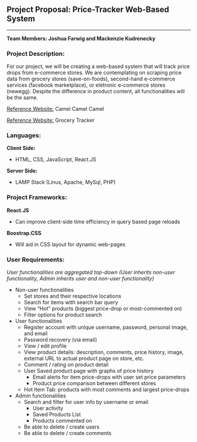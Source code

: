 ## Project Proposal: Price-Tracker Web-Based System

---

**Team Members: Joshua Farwig and Mackenzie Kudrenecky**  

### Project Description:

For our project, we will be creating a web-based system that will track price drops from e-commerce stores. We are contemplating on scraping price data from grocery stores (save-on-foods), second-hand e-commerce services (facebook marketplace), or eletronic e-commerce stores (newegg). Despite the difference in product content, all functionalities will be the same.  

[Reference Website:](https://camelcamelcamel.com) Camel Camel Camel

[Reference Website:](https://grocerytracker.ca) Grocery Tracker

### Languages:

**Client Side:**  

- HTML, CSS, JavaScript, React.JS

**Server Side:** 

- LAMP Stack (Linus, Apache, MySql, PHP)

### Project Frameworks:

**React.JS**

- Can improve client-side time efficiency in query based page reloads

**Boostrap.CSS**

- Will aid in CSS layout for dynamic web-pages

### User Requirements:

*User functionalities are aggregated top-down (User inherits non-user functionality, Admin inherits user and non-user functionality)*

- Non-user functionalities
    - Set stores and their respective locations
    - Search for items with search bar query
    - View “Hot” products (biggest price-drop or most-commented on)
    - Filter options for product search
- User functionalities
    - Register account with unique username, password, personal image, and email
    - Password recovery (via email)
    - View / edit profile
    - View product details: description, comments, price history, image, external URL to actual product page on store, etc.
    - Comment / rating on product detail
    - User Saved product page with graphs of price history
        - Email alerts for item price-drops with user set price parameters
        - Product price comparison between different stores
    - Hot Item Tab: products with most comments and largest price-drops
- Admin functionalities
    - Search and filter for user info by username or email
        - User activity
        - Saved Products List
        - Products commented on
    - Be able to delete / create users
    - Be able to delete / create comments
